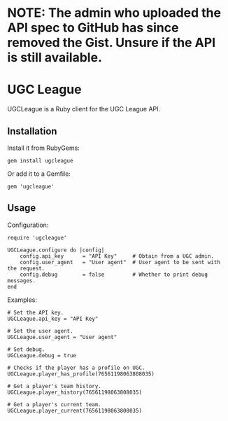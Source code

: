 # NOTE: The admin who uploaded the API spec to GitHub has since removed the Gist. Unsure if the API is still available.

# UGC League

UGCLeague is a Ruby client for the UGC League API.

## Installation

Install it from RubyGems:

```
gem install ugcleague
```

Or add it to a Gemfile:

```
gem 'ugcleague'
```

## Usage

Configuration:

```
require 'ugcleague'

UGCLeague.configure do |config|
    config.api_key      = "API Key"     # Obtain from a UGC admin.
    config.user_agent   = "User agent"  # User agent to be sent with the request.
    config.debug        = false         # Whether to print debug messages.
end
```

Examples:

```
# Set the API key.
UGCLeague.api_key = "API Key"

# Set the user agent.
UGCLeague.user_agent = "User agent"

# Set debug.
UGCLeague.debug = true

# Checks if the player has a profile on UGC.
UGCLeague.player_has_profile(76561198063808035)

# Get a player's team history.
UGCLeague.player_history(76561198063808035)

# Get a player's current team.
UGCLeague.player_current(76561198063808035)
```

